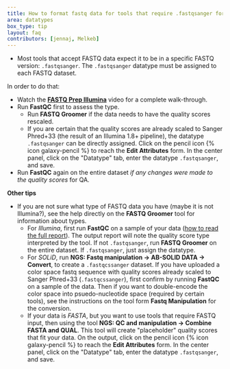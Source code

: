 ```yaml
---
title: How to format fastq data for tools that require .fastqsanger format?
area: datatypes
box_type: tip
layout: faq
contributors: [jennaj, Melkeb]
---
```



- Most tools that accept FASTQ data expect it to be in a specific FASTQ version: `.fastqsanger`. The `.fastqsanger` datatype must be assigned to each FASTQ dataset.

In order to do that:

- Watch the **[FASTQ Prep Illumina](http://vimeo.com/galaxyproject/fastqprep)** video for a complete walk-through.
- Run **FastQC** first to assess the type.
    - Run **FASTQ Groomer** if the data needs to have the quality scores rescaled.
    - If you are certain that the quality scores are already scaled to Sanger Phred+33 (the result of an Illumina 1.8+ pipeline), the datatype `.fastqsanger` can be directly assigned. Click on the pencil icon {% icon galaxy-pencil %} to reach the **Edit Attributes** form. In the center panel, click on the "Datatype" tab, enter the datatype `.fastqsanger`, and save.
- Run **FastQC** again on the entire dataset *if any changes were made to the quality scores* for QA.

**Other tips**

- If you are not sure what type of FASTQ data you have (maybe it is not Illumina?), see the help directly on the **FASTQ Groomer** tool for information about types.
    - For _Illumina_, first run **FastQC** on a sample of your data ([how to read the full report](http://www.bioinformatics.babraham.ac.uk/projects/fastqc/Help/3%20Analysis%20Modules/)). The output report will note the quality score type interpreted by the tool. If not `.fastqsanger`, run **FASTQ Groomer** on the entire dataset. If `.fastqsanger`, just assign the datatype.
    - For _SOLiD_, run **NGS: Fastq manipulation → AB-SOLID DATA → Convert**, to create a `.fastqcssanger` dataset. If you have uploaded a color space fastq sequence with quality scores already scaled to Sanger Phred+33 (`.fastqcssanger`), first confirm by running **FastQC** on a sample of the data. Then if you want to double-encode the color space into psuedo-nucleotide space (required by certain tools), see the instructions on the tool form **Fastq Manipulation** for the conversion.
    - If your data is _FASTA_, but you want to use tools that require FASTQ input, then using the tool **NGS: QC and manipulation → Combine FASTA and QUAL**. This tool will create "placeholder" quality scores that fit your data. On the output, click on the pencil icon {% icon galaxy-pencil %} to reach the **Edit Attributes** form. In the center panel, click on the "Datatype" tab, enter the datatype `.fastqsanger`, and save.
